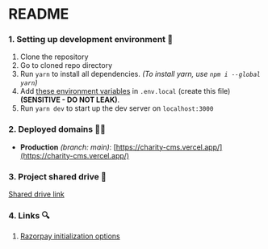 # README

### 1. Setting up development environment 🚀

1. Clone the repository
2. Go to cloned repo directory
3. Run `yarn` to install all dependencies. *(To install yarn, use `npm i --global yarn`)*
4. Add [these environment variables](https://drive.google.com/file/d/15hLeXL2ILWQb-piSjUyBUJIkOhGswk0A/view?usp=sharing) in `.env.local` (create this file) **(SENSITIVE - DO NOT LEAK)**.
5. Run `yarn dev` to start up the dev server on `localhost:3000`

### 2. Deployed domains 👨‍💻

- **Production** *(branch: main)*: [https://charity-cms.vercel.app/](https://charity-cms.vercel.app/)

### 3. Project shared drive 🐅

[Shared drive link](https://drive.google.com/drive/folders/1_h7JrrD1CM8rkW28EalzCTEOSySvWX-x?usp=sharing)

### 4. Links 🔍

1. [Razorpay initialization options](https://razorpay.com/docs/payment-gateway/web-integration/standard/checkout-options/)